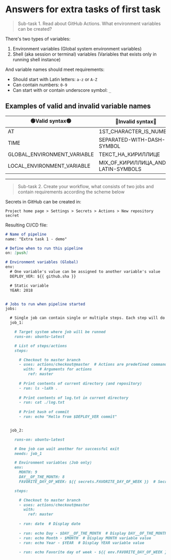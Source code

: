 # Answers for extra tasks of first task

> Sub-task 1. Read about GitHub Actions. What environment variables can be created?

There's two types of variables:
1. Environment variables (Global system environment variables)
2. Shell (aka session or terminal) variables (Variables that exists only in running shell instance)

And variable names should meet requirements:
- Should start with Latin letters: `a-z` or `A-Z`
- Can contain numbers: `0-9`
- Can start with or contain underscore symbol: `_`


## Examples of valid and invalid variable names
|🟢Valid syntax🟢|🔴Invalid syntax🔴|
|----------|----------|
|AT|1ST_CHARACTER_IS_NUMBER|
|TIME|SEPARATED-WITH-DASH-SYMBOL|
|GLOBAL_ENVIRONMENT_VARIABLE|ТЕКСТ_НА_КИРИЛЛИЦЕ|
|LOCAL_ENVIRONMENT_VARIABLE|MIX_OF_КИРИЛЛИЦА_AND-LATIN-SYMBOLS|

----

> Sub-task 2. Create your workflow, what consists of two jobs and contain requirements according the scheme below


Secrets in GitHub can be created in:
```
Project home page > Settings > Secrets > Actions > New repository secret
```




Resulting CI/CD file:
``` md
# Name of pipeline
name: "Extra task 1 - demo"

# Define when to run this pipeline
on: [push]

# Environment variables (Global)
env:
  # One variable's value can be assigned to another variable's value
  DEPLOY_VER: ${{ github.sha }}

  # Static variable
  YEAR: 2018


# Jobs to run when pipeline started
jobs:

  # Single job can contain single or multiple steps. Each step will do some operation or run command in target system
  job_1:

    # Target system where job will be runned
    runs-on: ubuntu-latest

    # List of steps/actions
    steps:

      # Checkout to master branch
      - uses: actions/checkout@master  # Actions are predefined commands that make easier to work with pipelines
        with:  # Arguments for actions
          ref: master
  
      # Print contents of current directory (and repository)
      - run: ls -laXh .
  
      # Print contents of log.txt in current directory
      - run: cat ./log.txt
  
      # Print hash of commit
      - run: echo "Hello from $DEPLOY_VER commit"


  job_2:

    runs-on: ubuntu-latest

    # One job can wait another for successful exit
    needs: job_1

    # Environment variables (Job only)
    env:
      MONTH: 9
      DAY__OF_THE_MONTH: 8
      FAVORITE_DAY_OF_WEEK: ${{ secrets.FAVORITE_DAY_OF_WEEK }}  # Secrets can be added/modified/deleted in project settings page

    steps:

      # Checkout to master branch
      - uses: actions/checkout@master
        with:
          ref: master
  
      - run: date  # Display date
  
      - run: echo Day - $DAY__OF_THE_MONTH  # Display DAY__OF_THE_MONTH variable value
      - run: echo Month - $MONTH  # Display MONTH variable value
      - run: echo Year - $YEAR  # Display YEAR variable value
  
      - run: echo Favorite day of week - ${{ env.FAVORITE_DAY_OF_WEEK }}  # Secrets will not be displayed (Because they're secret)


```

